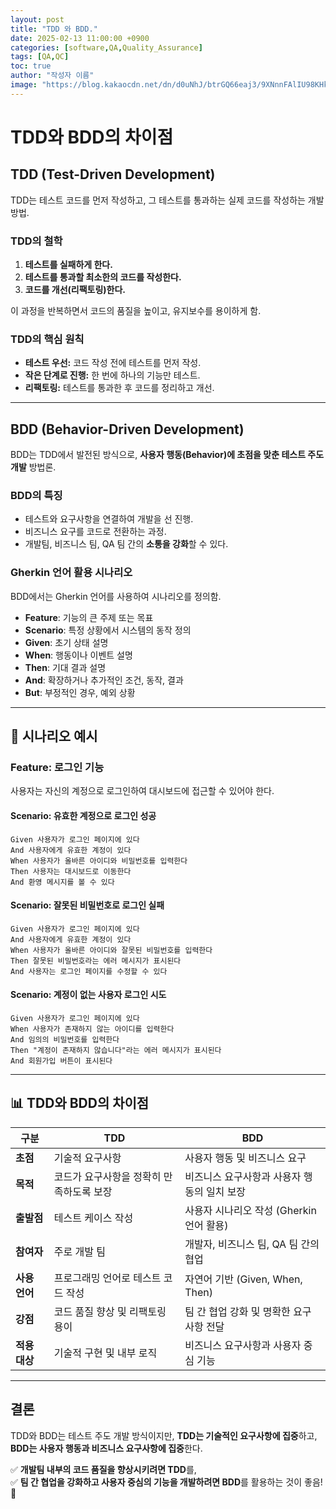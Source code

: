 ```yaml
---
layout: post
title: "TDD 와 BDD."
date: 2025-02-13 11:00:00 +0900
categories: [software,QA,Quality_Assurance]
tags: [QA,QC]
toc: true
author: "작성자 이름"
image: "https://blog.kakaocdn.net/dn/d0uNhJ/btrGQ66eaj3/9XNnnFAlIU98KHkjNkoMlK/img.png"
---
```


# TDD와 BDD의 차이점

## TDD (Test-Driven Development)

TDD는 테스트 코드를 먼저 작성하고, 그 테스트를 통과하는 실제 코드를 작성하는 개발 방법.

### TDD의 철학
1. **테스트를 실패하게 한다.**
2. **테스트를 통과할 최소한의 코드를 작성한다.**
3. **코드를 개선(리팩토링)한다.**

이 과정을 반복하면서 코드의 품질을 높이고, 유지보수를 용이하게 함.

### TDD의 핵심 원칙
- **테스트 우선:** 코드 작성 전에 테스트를 먼저 작성.
- **작은 단계로 진행:** 한 번에 하나의 기능만 테스트.
- **리팩토링:** 테스트를 통과한 후 코드를 정리하고 개선.

---

## BDD (Behavior-Driven Development)

BDD는 TDD에서 발전된 방식으로, **사용자 행동(Behavior)에 초점을 맞춘 테스트 주도 개발** 방법론.

### BDD의 특징
- 테스트와 요구사항을 연결하여 개발을 선 진행.
- 비즈니스 요구를 코드로 전환하는 과정.
- 개발팀, 비즈니스 팀, QA 팀 간의 **소통을 강화**할 수 있다.

### Gherkin 언어 활용 시나리오
BDD에서는 Gherkin 언어를 사용하여 시나리오를 정의함.

- **Feature**: 기능의 큰 주제 또는 목표
- **Scenario**: 특정 상황에서 시스템의 동작 정의
- **Given**: 초기 상태 설명
- **When**: 행동이나 이벤트 설명
- **Then**: 기대 결과 설명
- **And**: 확장하거나 추가적인 조건, 동작, 결과
- **But**: 부정적인 경우, 예외 상황

---

## 📌 시나리오 예시

### Feature: 로그인 기능
사용자는 자신의 계정으로 로그인하여 대시보드에 접근할 수 있어야 한다.

#### Scenario: 유효한 계정으로 로그인 성공
```gherkin
Given 사용자가 로그인 페이지에 있다  
And 사용자에게 유효한 계정이 있다  
When 사용자가 올바른 아이디와 비밀번호를 입력한다  
Then 사용자는 대시보드로 이동한다  
And 환영 메시지를 볼 수 있다  
```

#### Scenario: 잘못된 비밀번호로 로그인 실패
```gherkin
Given 사용자가 로그인 페이지에 있다  
And 사용자에게 유효한 계정이 있다  
When 사용자가 올바른 아이디와 잘못된 비밀번호를 입력한다  
Then 잘못된 비밀번호라는 에러 메시지가 표시된다  
And 사용자는 로그인 페이지를 수정할 수 있다  
```

#### Scenario: 계정이 없는 사용자 로그인 시도
```gherkin
Given 사용자가 로그인 페이지에 있다  
When 사용자가 존재하지 않는 아이디를 입력한다  
And 임의의 비밀번호를 입력한다  
Then "계정이 존재하지 않습니다"라는 에러 메시지가 표시된다  
And 회원가입 버튼이 표시된다  
```

---

## 📊 TDD와 BDD의 차이점

| 구분      | TDD | BDD |
|----------|----------------------|--------------------------------|
| **초점**  | 기술적 요구사항 | 사용자 행동 및 비즈니스 요구 |
| **목적**  | 코드가 요구사항을 정확히 만족하도록 보장 | 비즈니스 요구사항과 사용자 행동의 일치 보장 |
| **출발점** | 테스트 케이스 작성 | 사용자 시나리오 작성 (Gherkin 언어 활용) |
| **참여자** | 주로 개발 팀 | 개발자, 비즈니스 팀, QA 팀 간의 협업 |
| **사용 언어** | 프로그래밍 언어로 테스트 코드 작성 | 자연어 기반 (Given, When, Then) |
| **강점** | 코드 품질 향상 및 리팩토링 용이 | 팀 간 협업 강화 및 명확한 요구사항 전달 |
| **적용 대상** | 기술적 구현 및 내부 로직 | 비즈니스 요구사항과 사용자 중심 기능 |

---

## 결론
TDD와 BDD는 테스트 주도 개발 방식이지만, **TDD는 기술적인 요구사항에 집중**하고, **BDD는 사용자 행동과 비즈니스 요구사항에 집중**한다.

✅ **개발팀 내부의 코드 품질을 향상시키려면 TDD**를,  
✅ **팀 간 협업을 강화하고 사용자 중심의 기능을 개발하려면 BDD**를 활용하는 것이 좋음! 🚀

